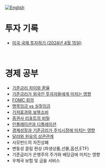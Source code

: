 [![English](https://img.shields.io/badge/lang-English-blue.svg)](https://github.com/juho-creator/investing/blob/main/README.md)


# 투자 기록
- [미국 국채 투자하기 (2024년 4월 15일)](https://github.com/juho-creator/Investing/blob/main/KR/TLT.md)
</br>

# 경제 공부
- [기준금리 차이와 환율](https://github.com/juho-creator/Investing/blob/main/KR/Interest-Rate-Foreign-exchange.md)
- [기준금리가 외국인 투자자들에게 미치는 영향](https://github.com/juho-creator/Investing/blob/main/KR/interest-rate-foreign-investor.md)
- [FOMC 회의](https://github.com/juho-creator/Investing/blob/main/KR/fomc.md)
- [명목임금 vs 실질임금](https://github.com/juho-creator/Investing/blob/main/KR/wage.md)
- [기저효과와 보복소비](https://github.com/juho-creator/Investing/blob/main/KR/Base_effect_and_pentup_demand.md)
- [증권사 리포트의 비밀](https://github.com/juho-creator/Investing/blob/main/KR/financial_report.md)
- [인플레이션과 디플레이션](https://github.com/juho-creator/Investing/blob/main/KR/inflation_deflation.md)
- [경제성장과 기준금리가 주식시장에 미치는 영향](https://github.com/juho-creator/Investing/blob/main/KR/economic-growth_interest-rate.md)
- [달러와 원유의 상관관계](https://github.com/juho-creator/Investing/blob/main/KR/dollar_oil.md)
- 사모펀드의 자진상폐
- 변동성 끌림 현상 (파생상품,선물,옵션,ETF)
- 기준금리가 은행주의 주가와 배당금에 미치는 영향
- 우체국 보험 및 금융 서비스

